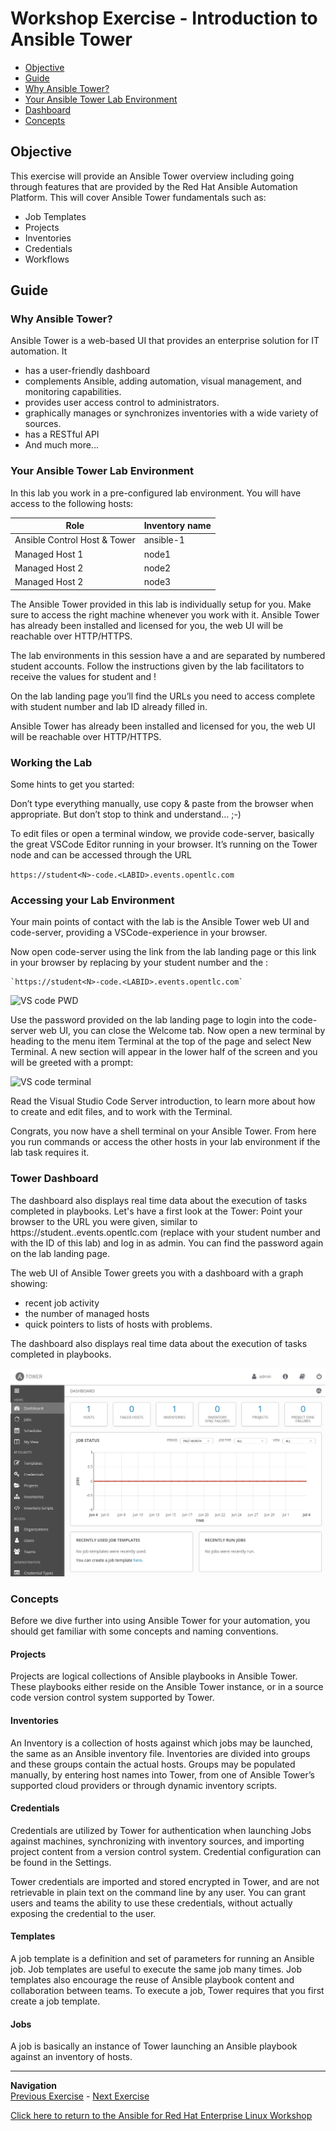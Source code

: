 # Workshop Exercise - Introduction to Ansible Tower


* [Objective](#objective)
* [Guide](#guide)
* [Why Ansible Tower?](#why-ansible-tower)
* [Your Ansible Tower Lab Environment](#your-ansible-tower-lab-environment)
* [Dashboard](#dashboard)
* [Concepts](#concepts)

## Objective

This exercise will provide an Ansible Tower overview including going through features that are provided by the Red Hat Ansible Automation Platform.  This will cover Ansible Tower fundamentals such as:

* Job Templates
* Projects
* Inventories
* Credentials
* Workflows

## Guide

### Why Ansible Tower?

Ansible Tower is a web-based UI that provides an enterprise solution for IT automation. It

* has a user-friendly dashboard
* complements Ansible, adding automation, visual management, and monitoring capabilities.
* provides user access control to administrators.
* graphically manages or synchronizes inventories with a wide variety of sources.
* has a RESTful API
* And much more...

### Your Ansible Tower Lab Environment

In this lab you work in a pre-configured lab environment. You will have access to the following hosts:

| Role                         | Inventory name |
| -----------------------------| ---------------|
| Ansible Control Host & Tower | ansible-1      |
| Managed Host 1               | node1          |
| Managed Host 2               | node2          |
| Managed Host 2               | node3          |

The Ansible Tower provided in this lab is individually setup for you. Make sure to access the right machine whenever you work with it. Ansible Tower has already been installed and licensed for you, the web UI will be reachable over HTTP/HTTPS.

The lab environments in this session have a <LABID> and are separated by numbered student<N> accounts. Follow the instructions given by the lab facilitators to receive the values for student<N> and <LABID>!

On the lab landing page you’ll find the URLs you need to access complete with student number and lab ID already filled in.

Ansible Tower has already been installed and licensed for you, the web UI will be reachable over HTTP/HTTPS.

###  Working the Lab
Some hints to get you started:

Don’t type everything manually, use copy & paste from the browser when appropriate. But don’t stop to think and understand… ;-)

To edit files or open a terminal window, we provide code-server, basically the great VSCode Editor running in your browser. It’s running on the Tower node and can be accessed through the URL

  `https://student<N>-code.<LABID>.events.opentlc.com`

### Accessing your Lab Environment

Your main points of contact with the lab is the Ansible Tower web UI and code-server, providing a VSCode-experience in your browser.

Now open code-server using the link from the lab landing page or this link in your browser by replacing <N> by your student number and the <LABID>:

    `https://student<N>-code.<LABID>.events.opentlc.com`

![VS code PWD](images/vscode_pwd.png)

Use the password provided on the lab landing page to login into the code-server web UI, you can close the Welcome tab. Now open a new terminal by heading to the menu item Terminal at the top of the page and select New Terminal. A new section will appear in the lower half of the screen and you will be greeted with a prompt:

![VS code terminal](images/vscode_terminal.png)


Read the Visual Studio Code Server introduction, to learn more about how to create and edit files, and to work with the Terminal.

Congrats, you now have a shell terminal on your Ansible Tower. From here you run commands or access the other hosts in your lab environment if the lab task requires it.


### Tower Dashboard

The dashboard also displays real time data about the execution of tasks completed in playbooks.
Let's have a first look at the Tower: Point your browser to the URL you were given, similar to https://student<N>.<LABID>.events.opentlc.com (replace <N> with your student number and <LABID> with the ID of this lab) and log in as admin. You can find the password again on the lab landing page.


The web UI of Ansible Tower greets you with a dashboard with a graph showing:

* recent job activity
* the number of managed hosts
* quick pointers to lists of hosts with problems.

The dashboard also displays real time data about the execution of tasks completed in playbooks.

![Ansible Tower Dashboard](images/dashboard.png)

### Concepts

Before we dive further into using Ansible Tower for your automation, you should get familiar with some concepts and naming conventions.

#### Projects

Projects are logical collections of Ansible playbooks in Ansible Tower. These playbooks either reside on the Ansible Tower instance, or in a source code version control system supported by Tower.

#### Inventories

An Inventory is a collection of hosts against which jobs may be launched, the same as an Ansible inventory file. Inventories are divided into groups and these groups contain the actual hosts. Groups may be populated manually, by entering host names into Tower, from one of Ansible Tower’s supported cloud providers or through dynamic inventory scripts.

#### Credentials

Credentials are utilized by Tower for authentication when launching Jobs against machines, synchronizing with inventory sources, and importing project content from a version control system. Credential configuration can be found in the Settings.

Tower credentials are imported and stored encrypted in Tower, and are not retrievable in plain text on the command line by any user. You can grant users and teams the ability to use these credentials, without actually exposing the credential to the user.

#### Templates

A job template is a definition and set of parameters for running an Ansible job. Job templates are useful to execute the same job many times. Job templates also encourage the reuse of Ansible playbook content and collaboration between teams. To execute a job, Tower requires that you first create a job template.

#### Jobs

A job is basically an instance of Tower launching an Ansible playbook against an inventory of hosts.

---
**Navigation**
<br>
[Previous Exercise](../1.7-role) - [Next Exercise](../2.2-cred)

[Click here to return to the Ansible for Red Hat Enterprise Linux Workshop](../README.md#section-2---ansible-tower-exercises)
